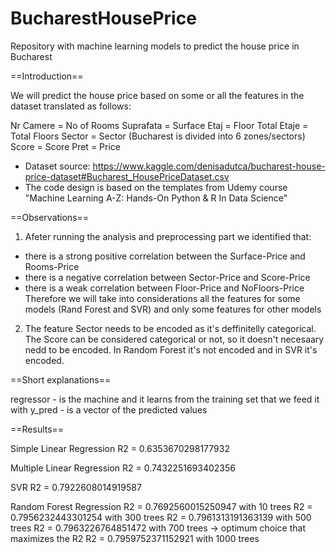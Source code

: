 # BucharestHousePrice
Repository with machine learning models to predict the house price in Bucharest

==Introduction==

We will predict the house price based on some or all the features in the dataset translated as follows:

Nr Camere   = No of Rooms
Suprafata   = Surface
Etaj        = Floor
Total Etaje = Total Floors
Sector      = Sector (Bucharest is divided into 6 zones/sectors)
Score       = Score
Pret        = Price

* Dataset source: https://www.kaggle.com/denisadutca/bucharest-house-price-dataset#Bucharest_HousePriceDataset.csv
* The code design is based on the templates from Udemy course "Machine Learning A-Z: Hands-On Python & R In Data Science"


==Observations==

1) Afeter running the analysis and preprocessing part we identified that:
 - there is a strong positive correlation between the Surface-Price and Rooms-Price
 - there is a negative correlation between Sector-Price and Score-Price
 - there is a weak correlation between Floor-Price and NoFloors-Price
 Therefore we will take into considerations all the features for some models (Rand Forest and SVR) and only some features for other models

2) The feature Sector needs to be encoded as it's deffinitelly categorical. The Score can be considered categorical or not, so it doesn't necesaary nedd to be encoded. In Random Forest it's not encoded and in SVR it's encoded.


==Short explanations==

regressor - is the machine and it learns from the training set that we feed it with
y_pred - is a vector of the predicted values


==Results==

Simple Linear Regression
R2 = 0.6353670298177932

Multiple Linear Regression
R2 = 0.7432251693402356

SVR
R2 = 0.7922608014919587

Random Forest Regression
R2 = 0.7692560015250947 with 10 trees
R2 = 0.7956232443301254 with 300 trees
R2 = 0.7961313191363139 with 500 trees
R2 = 0.7963226764851472 with 700 trees -> optimum choice that maximizes the R2
R2 = 0.7959752371152921 with 1000 trees
